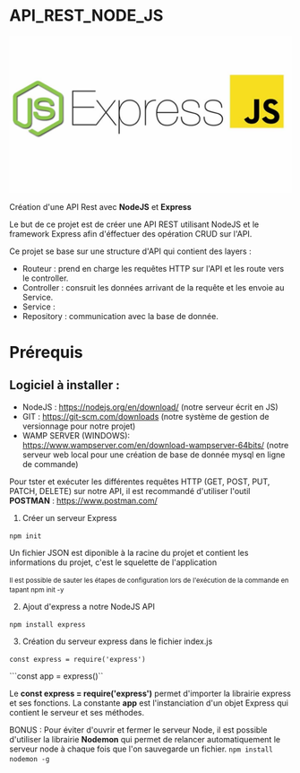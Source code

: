 # API_REST_NODE_JS

![NodeJS-Express](/images/nodejs_express.jpg)

Création d'une API Rest avec **NodeJS** et **Express**

Le but de ce projet est de créer une API REST utilisant NodeJS et le framework Express afin d'éffectuer des opération CRUD sur l'API.

Ce projet se base sur une structure d'API qui contient des layers :

* Routeur : prend en charge les requêtes HTTP sur l'API et les route vers le controller.
* Controller : consruit les données arrivant de la requête et les envoie au Service.
* Service : 
* Repository : communication avec la base de donnée.

# Prérequis

## Logiciel à installer :

- NodeJS : https://nodejs.org/en/download/ (notre serveur écrit en JS)
- GIT : https://git-scm.com/downloads (notre système de gestion de versionnage pour notre projet)
- WAMP SERVER (WINDOWS): https://www.wampserver.com/en/download-wampserver-64bits/ (notre serveur web local pour une création de base de donnée mysql en ligne de commande)

Pour tster et exécuter les différentes requêtes HTTP (GET, POST, PUT, PATCH, DELETE) sur notre API, il est recommandé d'utiliser l'outil **POSTMAN** : https://www.postman.com/

1. Créer un serveur Express

``npm init``

Un fichier JSON est diponible à la racine du projet et contient les informations du projet, c'est le squelette de l'application

<small>Il est possible de sauter les étapes de configuration lors de l'exécution de la commande en tapant npm init -y</small>

2. Ajout d'express a notre NodeJS API

``npm install express``

3. Création du serveur express dans le fichier index.js

``const express = require('express')``

```const app = express()``

Le **const express = require('express')** permet d'importer la librairie express et ses fonctions.
La constante **app** est l'instanciation d'un objet Express qui contient le serveur et ses méthodes.

BONUS : Pour éviter d'ouvrir et fermer le serveur Node, il est possible d'utiliser la librairie **Nodemon** qui permet de relancer automatiquement le serveur node à chaque fois que l'on sauvegarde un fichier.
``npm install nodemon -g``
